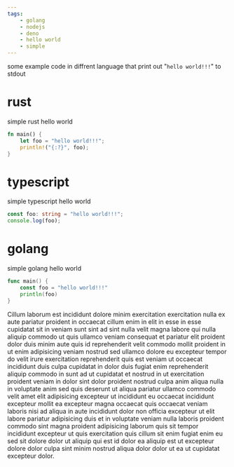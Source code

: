 ```yaml
---
tags:
    - golang
    - nodejs
    - deno
    - hello world
    - simple
---
```


some example code in diffrent language that print out "`hello world!!!`" to stdout

# rust

simple rust hello world

```rs
fn main() {
	let foo = "hello world!!!";
	println!("{:?}", foo);
}
```

# typescript

simple typescript hello world

```ts
const foo: string = "hello world!!!";
console.log(foo);
```

# golang

simple golang hello world

```go
func main() {
	const foo = "hello world!!!"
	println(foo)
}
```

Cillum laborum est incididunt dolore minim exercitation exercitation nulla ex aute pariatur proident in occaecat cillum enim in elit in esse in esse cupidatat sit in veniam sunt sint ad sint nulla velit magna labore qui nulla aliquip commodo ut quis ullamco veniam consequat et pariatur elit proident dolor duis minim aute quis id reprehenderit velit commodo mollit proident in ut enim adipisicing veniam nostrud sed ullamco dolore eu excepteur tempor do velit irure exercitation reprehenderit quis est veniam ut occaecat incididunt duis culpa cupidatat in dolor duis fugiat enim reprehenderit aliquip commodo in sunt ad ut cupidatat et nostrud in ut exercitation proident veniam in dolor sint dolor proident nostrud culpa anim aliqua nulla in voluptate anim sed quis deserunt ut aliqua pariatur ullamco commodo velit amet elit adipisicing excepteur ut incididunt eu occaecat incididunt excepteur mollit ea excepteur magna occaecat quis occaecat veniam laboris nisi ad aliqua in aute incididunt dolor non officia excepteur ut elit labore pariatur adipisicing duis et in voluptate veniam nulla laboris proident commodo sint magna proident adipisicing laborum quis sit tempor incididunt excepteur ut quis exercitation quis cillum sit enim fugiat enim eu sed sit dolore dolor ut aliquip qui est id dolor ea aliquip est ut excepteur dolore dolor culpa sint minim nostrud aliqua dolor dolor ut ea ut cupidatat excepteur dolor.
